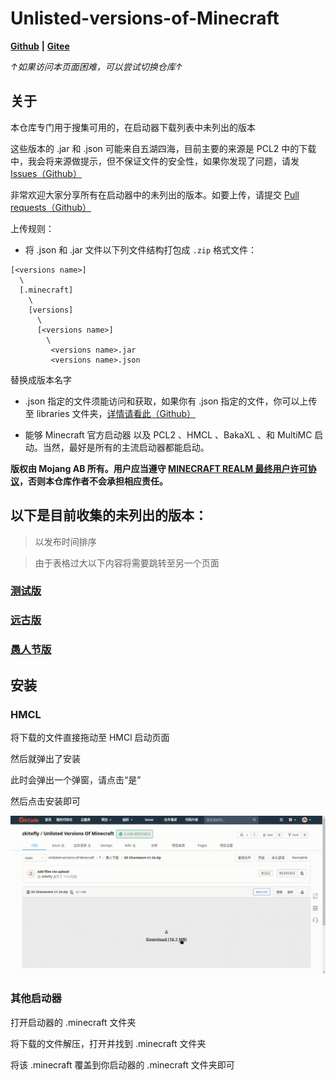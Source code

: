 # Unlisted-versions-of-Minecraft

[**Github**](https://github.com/zkitefly/Unlisted-versions-of-Minecraft) **|** [**Gitee**](https://gitee.com/bleaker/unlisted-versions-of-minecraft)

*↑如果访问本页面困难，可以尝试切换仓库↑*

## 关于

本仓库专门用于搜集可用的，在启动器下载列表中未列出的版本

这些版本的 .jar 和 .json 可能来自五湖四海，目前主要的来源是 PCL2 中的下载中，我会将来源做提示，但不保证文件的安全性，如果你发现了问题，请发 [Issues（Github）](https://github.com/zkitefly/Unlisted-versions-of-Minecraft/issues)

非常欢迎大家分享所有在启动器中的未列出的版本。如要上传，请提交 [Pull requests（Github）](https://github.com/zkitefly/Unlisted-versions-of-Minecraft/pulls)

上传规则：
- 将 .json 和 .jar 文件以下列文件结构打包成 `.zip` 格式文件：
```
[<versions name>]
  \
  [.minecraft]
    \
    [versions]
      \
      [<versions name>]
        \
         <versions name>.jar
         <versions name>.json
```
<versions name> 替换成版本名字

- .json 指定的文件须能访问和获取，如果你有 .json 指定的文件，你可以上传至 libraries 文件夹，[详情请看此（Github）](https://github.com/zkitefly/Unlisted-versions-of-Minecraft/tree/main/libraries)
  
- 能够 Minecraft 官方启动器 以及 PCL2 、HMCL 、BakaXL 、和 MultiMC 启动。当然，最好是所有的主流启动器都能启动。

**版权由 Mojang AB 所有。用户应当遵守 [MINECRAFT REALM 最终用户许可协议](https://www.minecraft.net/realms/terms)，否则本仓库作者不会承担相应责任。**

## 以下是目前收集的未列出的版本：

> 以发布时间排序

> 由于表格过大以下内容将需要跳转至另一个页面

### [测试版](/测试版.md)

### [远古版](/远古版.md)

### [愚人节版](/愚人节版.md)

## 安装

### HMCL

将下载的文件直接拖动至 HMCl 启动页面

然后就弹出了安装

此时会弹出一个弹窗，请点击“是”

然后点击安装即可

![](/HMCL.gif)

### 其他启动器

打开启动器的 .minecraft 文件夹

将下载的文件解压，打开并找到 .minecraft 文件夹

将该 .minecraft 覆盖到你启动器的 .minecraft 文件夹即可







